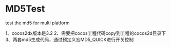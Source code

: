 MD5Test
=======

test the md5 for multi platform

1、cocos2dx版本是3.2
2、需要把cocos工程代码copy到工程的cocos2d目录下
3、两套md5生成代码，通过预定义宏MD5_QUICK进行开关控制
	
